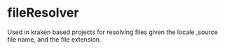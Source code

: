 fileResolver
============

Used in kraken based projects for resolving files given the locale ,source file name, and the file extension.
